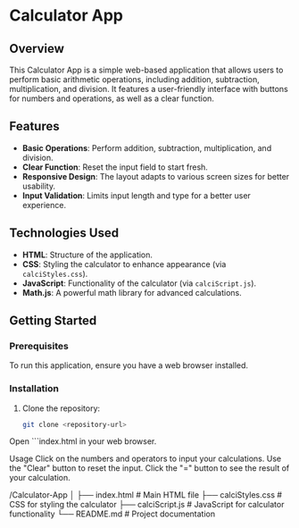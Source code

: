 # Calculator App

## Overview

This Calculator App is a simple web-based application that allows users to perform basic arithmetic operations, including addition, subtraction, multiplication, and division. It features a user-friendly interface with buttons for numbers and operations, as well as a clear function.

## Features

- **Basic Operations**: Perform addition, subtraction, multiplication, and division.
- **Clear Function**: Reset the input field to start fresh.
- **Responsive Design**: The layout adapts to various screen sizes for better usability.
- **Input Validation**: Limits input length and type for a better user experience.

## Technologies Used

- **HTML**: Structure of the application.
- **CSS**: Styling the calculator to enhance appearance (via `calciStyles.css`).
- **JavaScript**: Functionality of the calculator (via `calciScript.js`).
- **Math.js**: A powerful math library for advanced calculations.

## Getting Started

### Prerequisites

To run this application, ensure you have a web browser installed.

### Installation

1. Clone the repository:
   ```bash
   git clone <repository-url>
   
Open ```index.html in your web browser.


Usage
Click on the numbers and operators to input your calculations.
Use the "Clear" button to reset the input.
Click the "=" button to see the result of your calculation.


/Calculator-App
│
├── index.html        # Main HTML file
├── calciStyles.css   # CSS for styling the calculator
├── calciScript.js    # JavaScript for calculator functionality
└── README.md         # Project documentation

